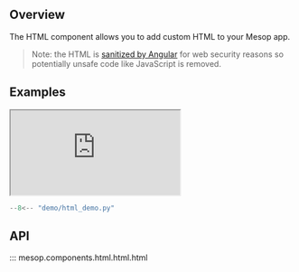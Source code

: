 ## Overview

The HTML component allows you to add custom HTML to your Mesop app.

> Note: the HTML is [sanitized by Angular](https://angular.dev/best-practices/security#sanitization-example) for web security reasons so potentially unsafe code like JavaScript is removed.

## Examples

<iframe class="component-demo" src="https://mesop-y677hytkra-uc.a.run.app/html"></iframe>

```python
--8<-- "demo/html_demo.py"
```

## API

::: mesop.components.html.html.html
